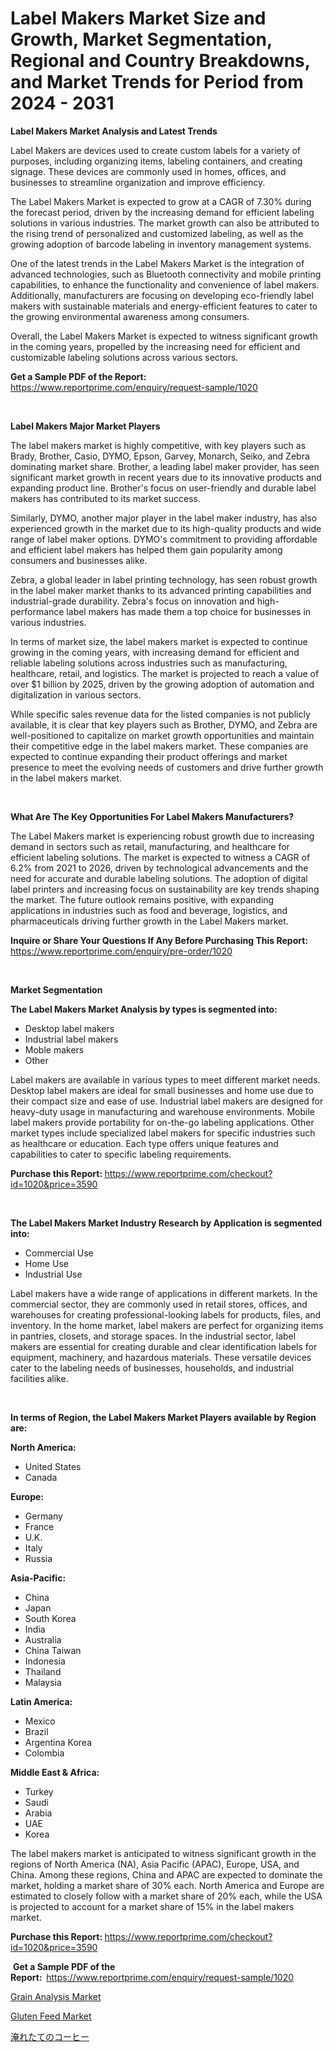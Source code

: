 <p><h1>Label Makers Market Size and Growth, Market Segmentation, Regional and Country Breakdowns, and Market Trends for Period from 2024 -  2031</h1></p><p><strong>Label Makers Market Analysis and Latest Trends</strong></p>
<p><p>Label Makers are devices used to create custom labels for a variety of purposes, including organizing items, labeling containers, and creating signage. These devices are commonly used in homes, offices, and businesses to streamline organization and improve efficiency.</p><p>The Label Makers Market is expected to grow at a CAGR of 7.30% during the forecast period, driven by the increasing demand for efficient labeling solutions in various industries. The market growth can also be attributed to the rising trend of personalized and customized labeling, as well as the growing adoption of barcode labeling in inventory management systems.</p><p>One of the latest trends in the Label Makers Market is the integration of advanced technologies, such as Bluetooth connectivity and mobile printing capabilities, to enhance the functionality and convenience of label makers. Additionally, manufacturers are focusing on developing eco-friendly label makers with sustainable materials and energy-efficient features to cater to the growing environmental awareness among consumers.</p><p>Overall, the Label Makers Market is expected to witness significant growth in the coming years, propelled by the increasing need for efficient and customizable labeling solutions across various sectors.</p></p>
<p><strong>Get a Sample PDF of the Report:&nbsp;</strong> <a href="https://www.reportprime.com/enquiry/request-sample/1020">https://www.reportprime.com/enquiry/request-sample/1020</a></p>
<p>&nbsp;</p>
<p><strong>Label Makers Major Market Players</strong></p>
<p><p>The label makers market is highly competitive, with key players such as Brady, Brother, Casio, DYMO, Epson, Garvey, Monarch, Seiko, and Zebra dominating market share. Brother, a leading label maker provider, has seen significant market growth in recent years due to its innovative products and expanding product line. Brother's focus on user-friendly and durable label makers has contributed to its market success.</p><p>Similarly, DYMO, another major player in the label maker industry, has also experienced growth in the market due to its high-quality products and wide range of label maker options. DYMO's commitment to providing affordable and efficient label makers has helped them gain popularity among consumers and businesses alike.</p><p>Zebra, a global leader in label printing technology, has seen robust growth in the label maker market thanks to its advanced printing capabilities and industrial-grade durability. Zebra's focus on innovation and high-performance label makers has made them a top choice for businesses in various industries.</p><p>In terms of market size, the label makers market is expected to continue growing in the coming years, with increasing demand for efficient and reliable labeling solutions across industries such as manufacturing, healthcare, retail, and logistics. The market is projected to reach a value of over $1 billion by 2025, driven by the growing adoption of automation and digitalization in various sectors.</p><p>While specific sales revenue data for the listed companies is not publicly available, it is clear that key players such as Brother, DYMO, and Zebra are well-positioned to capitalize on market growth opportunities and maintain their competitive edge in the label makers market. These companies are expected to continue expanding their product offerings and market presence to meet the evolving needs of customers and drive further growth in the label makers market.</p></p>
<p>&nbsp;</p>
<p><strong>What Are The Key Opportunities For Label Makers Manufacturers?</strong></p>
<p><p>The Label Makers market is experiencing robust growth due to increasing demand in sectors such as retail, manufacturing, and healthcare for efficient labeling solutions. The market is expected to witness a CAGR of 6.2% from 2021 to 2026, driven by technological advancements and the need for accurate and durable labeling solutions. The adoption of digital label printers and increasing focus on sustainability are key trends shaping the market. The future outlook remains positive, with expanding applications in industries such as food and beverage, logistics, and pharmaceuticals driving further growth in the Label Makers market.</p></p>
<p><strong>Inquire or Share Your Questions If Any Before Purchasing This Report:</strong> <a href="https://www.reportprime.com/enquiry/pre-order/1020">https://www.reportprime.com/enquiry/pre-order/1020</a></p>
<p>&nbsp;</p>
<p><strong>Market Segmentation</strong></p>
<p><strong>The Label Makers Market Analysis by types is segmented into:</strong></p>
<p><ul><li>Desktop label makers</li><li>Industrial label makers</li><li>Moble makers</li><li>Other</li></ul></p>
<p><p>Label makers are available in various types to meet different market needs. Desktop label makers are ideal for small businesses and home use due to their compact size and ease of use. Industrial label makers are designed for heavy-duty usage in manufacturing and warehouse environments. Mobile label makers provide portability for on-the-go labeling applications. Other market types include specialized label makers for specific industries such as healthcare or education. Each type offers unique features and capabilities to cater to specific labeling requirements.</p></p>
<p><strong>Purchase this Report:&nbsp;</strong><a href="https://www.reportprime.com/checkout?id=1020&price=3590">https://www.reportprime.com/checkout?id=1020&price=3590</a></p>
<p>&nbsp;</p>
<p><strong>The Label Makers Market Industry Research by Application is segmented into:</strong></p>
<p><ul><li>Commercial Use</li><li>Home Use</li><li>Industrial Use</li></ul></p>
<p><p>Label makers have a wide range of applications in different markets. In the commercial sector, they are commonly used in retail stores, offices, and warehouses for creating professional-looking labels for products, files, and inventory. In the home market, label makers are perfect for organizing items in pantries, closets, and storage spaces. In the industrial sector, label makers are essential for creating durable and clear identification labels for equipment, machinery, and hazardous materials. These versatile devices cater to the labeling needs of businesses, households, and industrial facilities alike.</p></p>
<p>&nbsp;</p>
<p><strong>In terms of Region, the Label Makers Market Players available by Region are:</strong></p>
<p>
    <p> <strong> North America: </strong>
        <ul>
            <li>United States</li>
            <li>Canada</li>
        </ul>
        </p> 
    <p> <strong> Europe: </strong>
        <ul>
            <li>Germany</li>
            <li>France</li>
            <li>U.K.</li>
            <li>Italy</li>
            <li>Russia</li>
        </ul>
        </p> 
    <p> <strong> Asia-Pacific: </strong>
        <ul>
            <li>China</li>
            <li>Japan</li>
            <li>South Korea</li>
            <li>India</li>
            <li>Australia</li>
            <li>China Taiwan</li>
            <li>Indonesia</li>
            <li>Thailand</li>
            <li>Malaysia</li>
        </ul>
        </p> 
    <p> <strong> Latin America: </strong>
        <ul>
            <li>Mexico</li>
            <li>Brazil</li>
            <li>Argentina Korea</li>
            <li>Colombia</li>
        </ul>
        </p> 
    <p> <strong> Middle East & Africa: </strong>
        <ul>
            <li>Turkey</li>
            <li>Saudi</li>
            <li>Arabia</li>
            <li>UAE</li>
            <li>Korea</li>
        </ul>
    </p>
    </p>
<p><p>The label makers market is anticipated to witness significant growth in the regions of North America (NA), Asia Pacific (APAC), Europe, USA, and China. Among these regions, China and APAC are expected to dominate the market, holding a market share of 30% each. North America and Europe are estimated to closely follow with a market share of 20% each, while the USA is projected to account for a market share of 15% in the label makers market.</p></p>
<p><strong>Purchase this Report: </strong><a href="https://www.reportprime.com/checkout?id=1020&price=3590">https://www.reportprime.com/checkout?id=1020&price=3590</a></p>
<p>&nbsp;<strong>Get a Sample PDF of the Report:&nbsp;&nbsp;</strong><a href="https://www.reportprime.com/enquiry/request-sample/1020">https://www.reportprime.com/enquiry/request-sample/1020</a></p>
<p><strong></strong></p>
<p><p><a href="https://issuu.com/reportprime-2/docs/grain-analysis-market-size-2030.pptx">Grain Analysis Market</a></p><p><a href="https://issuu.com/reportprime-2/docs/gluten-feed-market-size-2030.pptx">Gluten Feed Market</a></p><p><a href="https://medium.com/@sheilabruen2023/%E6%96%B0%E9%AE%AE%E3%81%AB%E6%B7%B9%E3%82%8C%E3%81%9F%E3%82%B3%E3%83%BC%E3%83%92%E3%83%BC%E5%B8%82%E5%A0%B4-2031%E5%B9%B4%E3%81%BE%E3%81%A7%E3%81%AE%E3%83%88%E3%83%AC%E3%83%B3%E3%83%89-%E4%BA%88%E6%B8%AC-%E7%AB%B6%E4%BA%89%E5%88%86%E6%9E%90-73e142c76b83">淹れたてのコーヒー</a></p></p>